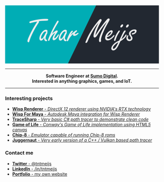 ![banner](https://github.com/tntmeijs/tntmeijs/raw/master/banner.png)

---

<p align="center">
    <strong>
        Software Engineer at <a href="https://sumo-digital.com/">Sumo Digital</a>.
        <br>
        Interested in anything graphics, games, and IoT.
    </strong>
</p>

---

### Interesting projects
* [**Wisp Renderer** - *DirectX 12 renderer using NVIDIA's RTX technology*](https://github.com/TeamWisp/WispRenderer)
* [**Wisp For Maya** - *Autodesk Maya integration for Wisp Renderer*](https://github.com/TeamWisp/WispForMaya)
* [**TraceSharp** - *Very basic C# path tracer to demonstrate clean code*](https://github.com/tntmeijs/TraceSharp)
* [**Game of Life** - *Conway's Game of Life implementation using HTML5 canvas*](https://github.com/tntmeijs/GameOfLife)
* [**Chip-8** - *Emulator capable of running Chip-8 roms*](https://github.com/tntmeijs/Chip8)
* [**Juggernaut** - *Very early version of a C++ / Vulkan based path tracer*](https://github.com/tntmeijs/Juggernaut)

### Contact me
* [**Twitter** - @tntmeijs](https://twitter.com/tntmeijs)
* [**LinkedIn** - /in/tntmeijs](https://www.linkedin.com/in/tntmeijs)
* [**Portfolio** - my own website](https://taharmeijs.com/)
